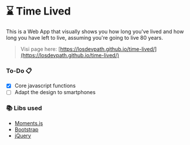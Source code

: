 # ⌛️ Time Lived
This is a Web App that visually shows you how long you've lived and how long you have left to live, assuming you're going to live 80 years.

> Visi page here: [https://losdevpath.github.io/time-lived/](https://losdevpath.github.io/time-lived/)

### **To-Do** 📋
- [x] Core javascript functions
- [ ] Adapt the design to smartphones

### 📚 Libs used
- [Moments.js](https://github.com/moment/moment/)
- [Bootstrap](hhttps://github.com/twbs/bootstrap)
- [jQuery](https://github.com/jquery/jquery)